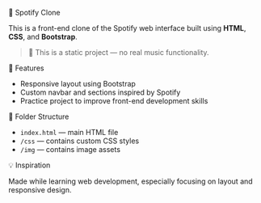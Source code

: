 🎵 Spotify Clone

This is a front-end clone of the Spotify web interface built using **HTML**, **CSS**, and **Bootstrap**.

> 🔧 This is a static project — no real music functionality.

🚀 Features

- Responsive layout using Bootstrap
- Custom navbar and sections inspired by Spotify
- Practice project to improve front-end development skills

 📁 Folder Structure

- `index.html` — main HTML file
- `/css` — contains custom CSS styles
- `/img` — contains image assets

💡 Inspiration

Made while learning web development, especially focusing on layout and responsive design.

